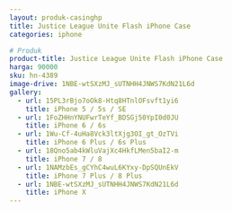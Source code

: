 ```yaml
---
layout: produk-casinghp
title: Justice League Unite Flash iPhone Case
categories: iphone

# Produk
product-title: Justice League Unite Flash iPhone Case
harga: 90000
sku: hn-4389
image-drive: 1NBE-wtSXzMJ_sUTNHH4JNWS7KdN21L6d
gallery:
  - url: 15PL3rBjo7oOk8-Htq8HTnlOFsvft1yi6
    title: iPhone 5 / 5s / SE
  - url: 1FoZHHnYNUFwrTeYf_BDSGj50YpI0d0JU
    title: iPhone 6 / 6s
  - url: 1Wu-Cf-4uHa8Vck3ltXjg3OI_gt_OzTVi
    title: iPhone 6 Plus / 6s Plus
  - url: 18Qno5ab4kWluVajXc4HkfLMen5baI2-m
    title: iPhone 7 / 8
  - url: 1NAMzbEs_gCYhC4wuL6KYxy-DpSQUnEkV
    title: iPhone 7 Plus / 8 Plus
  - url: 1NBE-wtSXzMJ_sUTNHH4JNWS7KdN21L6d
    title: iPhone X
---
```

